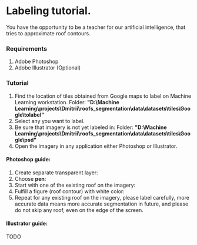 # Labeling tutorial.

You have the opportunity to be a teacher for our artificial intelligence, that tries to approximate roof contours.

### Requirements 

 1. Adobe Photoshop
 2. Adobe Illustrator (Optional)

### Tutorial
 1. Find the location of tiles obtained from Google maps to label on Machine Learning workstation.
    Folder: **"D:\Machine Learning\projects\Dmitrii\roofs_segmentation\data\datasets\tiles\Google\tolabel"**
 2. Select any you want to label.
 3. Be sure that imagery is not yet labeled in:
    Folder: **"D:\Machine Learning\projects\Dmitrii\roofs_segmentation\data\datasets\tiles\Google\psd"**
 4. Open the imagery in any application either Photoshop or Illustrator.
 #### Photoshop guide:
  1. Create separate transparent layer:
  2. Choose **pen**:
  3. Start with one of the existing roof on the imagery:
  4. Fulfill a figure (roof contour) with white color:
  5. Repeat for any existing roof on the imagery, please label carefully, more accurate data means more accurate segmentation in future, and please do not skip any roof, even on the edge of the screen.
 #### Illustrator guide:
  TODO
 
 

